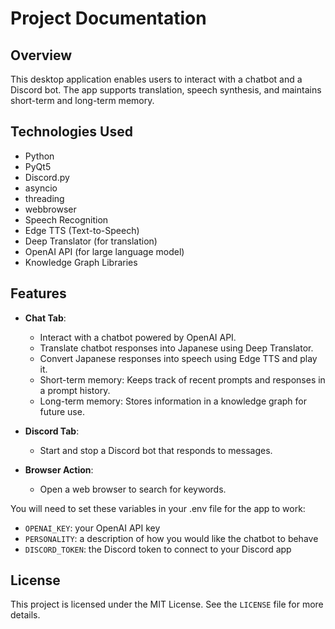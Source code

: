 # Project Documentation

## Overview
This desktop application enables users to interact with a chatbot and a Discord bot. The app supports translation, speech synthesis, and maintains short-term and long-term memory.

## Technologies Used
- Python
- PyQt5
- Discord.py
- asyncio
- threading
- webbrowser
- Speech Recognition
- Edge TTS (Text-to-Speech)
- Deep Translator (for translation)
- OpenAI API (for large language model)
- Knowledge Graph Libraries

## Features
- **Chat Tab**: 
  - Interact with a chatbot powered by OpenAI API.
  - Translate chatbot responses into Japanese using Deep Translator.
  - Convert Japanese responses into speech using Edge TTS and play it.
  - Short-term memory: Keeps track of recent prompts and responses in a prompt history.
  - Long-term memory: Stores information in a knowledge graph for future use.

- **Discord Tab**: 
  - Start and stop a Discord bot that responds to messages.

- **Browser Action**: 
  - Open a web browser to search for keywords.
 
You will need to set these variables in your .env file for the app to work:
- `OPENAI_KEY`: your OpenAI API key
- `PERSONALITY`: a description of how you would like the chatbot to behave
- `DISCORD_TOKEN`: the Discord token to connect to your Discord app

## License
This project is licensed under the MIT License. See the `LICENSE` file for more details.
